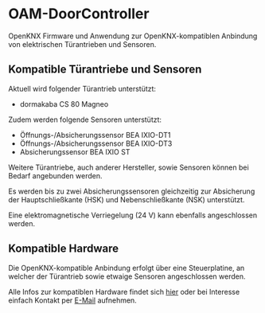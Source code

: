 # OAM-DoorController

OpenKNX Firmware und Anwendung zur OpenKNX-kompatiblen Anbindung von elektrischen Türantrieben und Sensoren.

## Kompatible Türantriebe und Sensoren

Aktuell wird folgender Türantrieb unterstützt:
- dormakaba CS 80 Magneo

Zudem werden folgende Sensoren unterstützt:
- Öffnungs-/Absicherungssensor BEA IXIO-DT1
- Öffnungs-/Absicherungssensor BEA IXIO-DT3
- Absicherungssensor BEA IXIO ST

Weitere Türantriebe, auch anderer Hersteller, sowie Sensoren können bei Bedarf angebunden werden.

Es werden bis zu zwei Absicherungssensoren gleichzeitig zur Absicherung der Hauptschließkante (HSK) und Nebenschließkante (NSK) unterstützt.

Eine elektromagnetische Verriegelung (24 V) kann ebenfalls angeschlossen werden.

## Kompatible Hardware

Die OpenKNX-kompatible Anbindung erfolgt über eine Steuerplatine, an welcher der Türantrieb sowie etwaige Sensoren angeschlossen werden.

Alle Infos zur kompatiblen Hardware findet sich [hier](https://www.ab-smarthouse.com/produkt/openknx-elektrische-tuersteuerung/) oder bei Interesse einfach Kontakt per [E-Mail](mailto:info@ab-smarthouse.com?subject=[OpenKNX]%20Electric%20Door%20Drive) aufnehmen.